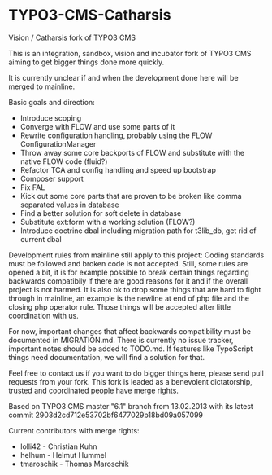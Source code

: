 TYPO3-CMS-Catharsis
===================

Vision / Catharsis fork of TYPO3 CMS

This is an integration, sandbox, vision and incubator fork of TYPO3 CMS aiming to get bigger things done more quickly.

It is currently unclear if and when the development done here will be merged to mainline.

Basic goals and direction:
* Introduce scoping
* Converge with FLOW and use some parts of it
* Rewrite configuration handling, probably using the FLOW ConfigurationManager
* Throw away some core backports of FLOW and substitute with the native FLOW code (fluid?)
* Refactor TCA and config handling and speed up bootstrap
* Composer support
* Fix FAL
* Kick out some core parts that are proven to be broken like comma separated values in database
* Find a better solution for soft delete in database
* Substitute ext:form with a working solution (FLOW?)
* Introduce doctrine dbal including migration path for t3lib_db, get rid of current dbal

Development rules from mainline still apply to this project: Coding standards must be followed and broken code is not accepted. Still, some rules are opened a bit, it is for example possible to break certain things regarding backwards compatibily if there are good reasons for it and if the overall project is not harmed.
It is also ok to drop some things that are hard to fight through in mainline, an example is the newline at end of php file and the closing php operator rule. Those things will be accepted after little coordination with us.

For now, important changes that affect backwards compatibility must be documented in MIGRATION.md. There is currently no issue tracker, important notes should be added to TODO.md. If features like TypoScript things need documentation, we will find a solution for that.

Feel free to contact us if you want to do bigger things here, please send pull requests from your fork. This fork is leaded as a benevolent dictatorship, trusted and coordinated people have merge rights.

Based on TYPO3 CMS master "6.1" branch from 13.02.2013 with its latest commit 2903d2cd712e53702bf6477029b18bd09a057099

Current contributors with merge rights:
* lolli42 - Christian Kuhn
* helhum - Helmut Hummel
* tmaroschik - Thomas Maroschik
